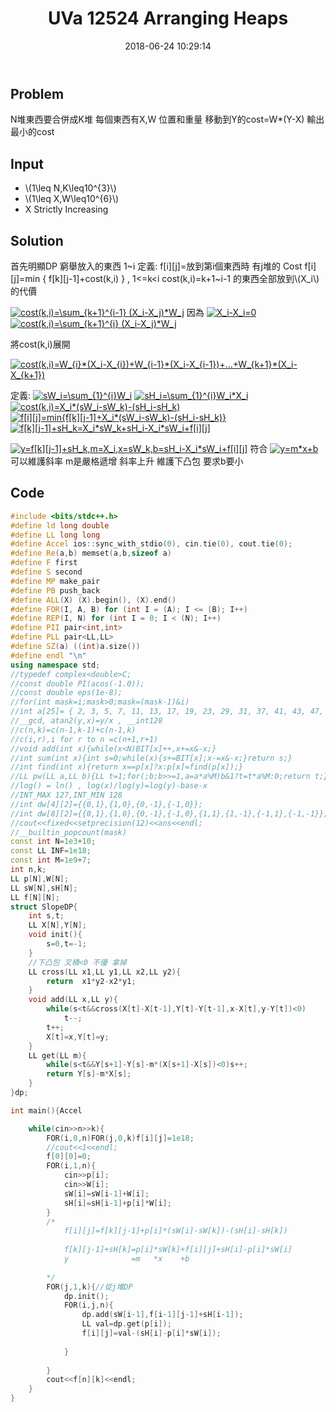 ﻿---
title: UVa 12524 Arranging Heaps
layout: post
date: 2018-06-24 10:29:14
comment: true
categories:
- Competitive Programming
tags:
- DP
- Slope Optimization
- Convex hull
- UVa

---
## Problem
N堆東西要合併成K堆
每個東西有X,W 位置和重量
移動到Y的cost=W*(Y-X)
輸出最小的cost
## Input
<script type="text/javascript" src="http://cdn.mathjax.org/mathjax/latest/MathJax.js?config=default"></script>

* \\(1\leq N,K\leq10^{3}\\)
* \\(1\leq X,W\leq10^{6}\\)
*  X Strictly Increasing

<!--more-->

## Solution
首先明顯DP
窮舉放入的東西 1~i
定義: f[i][j]=放到第i個東西時 有j堆的 Cost
f[i][j]=min { f[k][j-1]+cost(k,i) } , 1<=k<i
cost(k,i)=k+1~i-1 的東西全部放到\\(X_i\\)的代價

<a href="https://www.codecogs.com/eqnedit.php?latex=cost(k,i)=\sum_{k&plus;1}^{i-1}&space;(X_i-X_j)*W_j" target="_blank"><img src="https://latex.codecogs.com/gif.latex?cost(k,i)=\sum_{k&plus;1}^{i-1}&space;(X_i-X_j)*W_j" title="cost(k,i)=\sum_{k+1}^{i-1} (X_i-X_j)*W_j" /></a>
因為 <a href="https://www.codecogs.com/eqnedit.php?latex=X_i-X_i=0" target="_blank"><img src="https://latex.codecogs.com/gif.latex?X_i-X_i=0" title="X_i-X_i=0" /></a>
<a href="https://www.codecogs.com/eqnedit.php?latex=cost(k,i)=\sum_{k&plus;1}^{i}&space;(X_i-X_j)*W_j" target="_blank"><img src="https://latex.codecogs.com/gif.latex?cost(k,i)=\sum_{k&plus;1}^{i}&space;(X_i-X_j)*W_j" title="cost(k,i)=\sum_{k+1}^{i} (X_i-X_j)*W_j" /></a>

將cost(k,i)展開

<a href="https://www.codecogs.com/eqnedit.php?latex=cost(k,i)=W_{i}*(X_i-X_{i})&plus;W_{i-1}*(X_i-X_{i-1})&plus;...&plus;W_{k&plus;1}*(X_i-X_{k&plus;1})" target="_blank"><img src="https://latex.codecogs.com/gif.latex?cost(k,i)=W_{i}*(X_i-X_{i})&plus;W_{i-1}*(X_i-X_{i-1})&plus;...&plus;W_{k&plus;1}*(X_i-X_{k&plus;1})" title="cost(k,i)=W_{i}*(X_i-X_{i})+W_{i-1}*(X_i-X_{i-1})+...+W_{k+1}*(X_i-X_{k+1})" /></a>


定義:
<a href="https://www.codecogs.com/eqnedit.php?latex=sW_i=\sum_{1}^{i}W_i" target="_blank"><img src="https://latex.codecogs.com/gif.latex?sW_i=\sum_{1}^{i}W_i" title="sW_i=\sum_{1}^{i}W_i" /></a>
<a href="https://www.codecogs.com/eqnedit.php?latex=sH_i=\sum_{1}^{i}W_i*X_i" target="_blank"><img src="https://latex.codecogs.com/gif.latex?sH_i=\sum_{1}^{i}W_i*X_i" title="sH_i=\sum_{1}^{i}W_i*X_i" /></a>
<a href="https://www.codecogs.com/eqnedit.php?latex=cost(k,i)=X_i*(sW_i-sW_k)-(sH_i-sH_k)" target="_blank"><img src="https://latex.codecogs.com/gif.latex?cost(k,i)=X_i*(sW_i-sW_k)-(sH_i-sH_k)" title="cost(k,i)=X_i*(sW_i-sW_k)-(sH_i-sH_k)" /></a>
<a href="https://www.codecogs.com/eqnedit.php?latex=f[i][j]=min{f[k][j-1]&plus;X_i*(sW_i-sW_k)-(sH_i-sH_k)}" target="_blank"><img src="https://latex.codecogs.com/gif.latex?f[i][j]=min{f[k][j-1]&plus;X_i*(sW_i-sW_k)-(sH_i-sH_k)}" title="f[i][j]=min{f[k][j-1]+X_i*(sW_i-sW_k)-(sH_i-sH_k)}" /></a>
<a href="https://www.codecogs.com/eqnedit.php?latex=f[k][j-1]&plus;sH_k=X_i*sW_k&plus;sH_i-X_i*sW_i&plus;f[i][j]" target="_blank"><img src="https://latex.codecogs.com/gif.latex?f[k][j-1]&plus;sH_k=X_i*sW_k&plus;sH_i-X_i*sW_i&plus;f[i][j]" title="f[k][j-1]+sH_k=X_i*sW_k+sH_i-X_i*sW_i+f[i][j]" /></a>

<a href="https://www.codecogs.com/eqnedit.php?latex=y=f[k][j-1]&plus;sH_k,m=X_i,x=sW_k,b=sH_i-X_i*sW_i&plus;f[i][j]" target="_blank"><img src="https://latex.codecogs.com/gif.latex?y=f[k][j-1]&plus;sH_k,m=X_i,x=sW_k,b=sH_i-X_i*sW_i&plus;f[i][j]" title="y=f[k][j-1]+sH_k,m=X_i,x=sW_k,b=sH_i-X_i*sW_i+f[i][j]" /></a>
符合 <a href="https://www.codecogs.com/eqnedit.php?latex=y=m*x&plus;b" target="_blank"><img src="https://latex.codecogs.com/gif.latex?y=m*x&plus;b" title="y=m*x+b" /></a>  可以維護斜率
m是嚴格遞增 斜率上升 維護下凸包
要求b要小

## Code
```cpp
#include <bits/stdc++.h>
#define ld long double
#define LL long long
#define Accel ios::sync_with_stdio(0), cin.tie(0), cout.tie(0);
#define Re(a,b) memset(a,b,sizeof a)
#define F first
#define S second
#define MP make_pair
#define PB push_back
#define ALL(X) (X).begin(), (X).end()
#define FOR(I, A, B) for (int I = (A); I <= (B); I++)
#define REP(I, N) for (int I = 0; I < (N); I++)
#define PII pair<int,int>
#define PLL pair<LL,LL>
#define SZ(a) ((int)a.size())
#define endl "\n" 
using namespace std;
//typedef complex<double>C;
//const double PI(acos(-1.0));
//const double eps(1e-8);
//for(int mask=i;mask>0;mask=(mask-1)&i)
//int a[25]= { 2, 3, 5, 7, 11, 13, 17, 19, 23, 29, 31, 37, 41, 43, 47, 53, 59, 61, 67, 71, 73, 79, 83, 89, 97 };
//__gcd, atan2(y,x)=y/x , __int128
//c(n,k)=c(n-1,k-1)+c(n-1,k)
//c(i,r),i for r to n =c(n+1,r+1)
//void add(int x){while(x<N)BIT[x]++,x+=x&-x;}
//int sum(int x){int s=0;while(x){s+=BIT[x];x-=x&-x;}return s;}
//int find(int x){return x==p[x]?x:p[x]=find(p[x]);}
//LL pw(LL a,LL b){LL t=1;for(;b;b>>=1,a=a*a%M)b&1?t=t*a%M:0;return t;}
//log() = ln() , log(x)/log(y)=log(y)-base-x
//INT_MAX 127,INT_MIN 128
//int dw[4][2]={{0,1},{1,0},{0,-1},{-1,0}};
//int dw[8][2]={{0,1},{1,0},{0,-1},{-1,0},{1,1},{1,-1},{-1,1},{-1,-1}};
//cout<<fixed<<setprecision(12)<<ans<<endl;
//__builtin_popcount(mask)
const int N=1e3+10;
const LL INF=1e18;
const int M=1e9+7;
int n,k;
LL p[N],W[N];
LL sW[N],sH[N];
LL f[N][N];
struct SlopeDP{
	int s,t;
	LL X[N],Y[N];
	void init(){
		s=0,t=-1;
	}
	//下凸包 叉積<0 不優 拿掉
	LL cross(LL x1,LL y1,LL x2,LL y2){
		return 	x1*y2-x2*y1;
	}
	void add(LL x,LL y){
		while(s<t&&cross(X[t]-X[t-1],Y[t]-Y[t-1],x-X[t],y-Y[t])<0)
			t--;
		t++;
		X[t]=x,Y[t]=y;
	}
	LL get(LL m){
		while(s<t&&Y[s+1]-Y[s]-m*(X[s+1]-X[s])<0)s++;
		return Y[s]-m*X[s];
	}
}dp;

int main(){Accel

	while(cin>>n>>k){
		FOR(i,0,n)FOR(j,0,k)f[i][j]=1e18;
		//cout<<1<<endl;
		f[0][0]=0;
		FOR(i,1,n){
			cin>>p[i];
			cin>>W[i];
			sW[i]=sW[i-1]+W[i];
			sH[i]=sH[i-1]+p[i]*W[i];
		}
		/*
			f[i][j]=f[k][j-1]+p[i]*(sW[i]-sW[k])-(sH[i]-sH[k])
			
			f[k][j-1]+sH[k]=p[i]*sW[k]+f[i][j]+sH[i]-p[i]*sW[i]
			y              =m   *x    +b
			
		*/
		FOR(j,1,k){//從j堆DP 
			dp.init();
			FOR(i,j,n){
				dp.add(sW[i-1],f[i-1][j-1]+sH[i-1]);
				LL val=dp.get(p[i]);
				f[i][j]=val-(sH[i]-p[i]*sW[i]);
				
			}
			
		}
		cout<<f[n][k]<<endl;
	}
}
```
